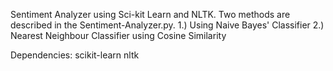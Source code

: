 Sentiment Analyzer using Sci-kit Learn and NLTK.
Two methods are described in the Sentiment-Analyzer.py.
1.) Using Naive Bayes' Classifier
2.) Nearest Neighbour Classifier using Cosine Similarity

Dependencies:
scikit-learn
nltk